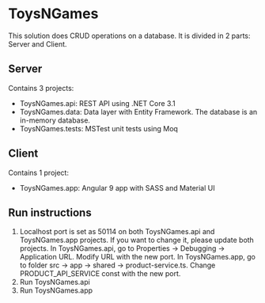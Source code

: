 # ToysNGames

This solution does CRUD operations on a database.
It is divided in 2 parts: Server and Client.

## Server

Contains 3 projects:

* ToysNGames.api: REST API using .NET Core 3.1
* ToysNGames.data: Data layer with Entity Framework. The database is an in-memory database.
* ToysNGames.tests: MSTest unit tests using Moq

## Client

Contains 1 project:

* ToysNGames.app: Angular 9 app with SASS and Material UI

## Run instructions

1. Localhost port is set as 50114 on both ToysNGames.api and ToysNGames.app projects. If you want to change it, please update both projects.
In ToysNGames.api, go to Properties -> Debugging -> Application URL. Modify URL with the new port.
In ToysNGames.app, go to folder src -> app -> shared -> product-service.ts. Change PRODUCT_API_SERVICE const with the new port.
2. Run ToysNGames.api
3. Run ToysNGames.app